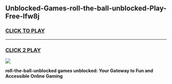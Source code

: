 
## Unblocked-Games-roll-the-ball-unblocked-Play-Free-lfw8j
<h3>
<a href="https://premium76.site?title=roll-the-ball-unblocked&ref=20M">CLICK TO PLAY</a></h3>
<hr>

<h3>
<a href="https://premium76.site?title=roll-the-ball-unblocked&ref=20M">CLICK 2 PLAY</a>
  
</h3>

<a href="https://premium76.site?title=roll-the-ball-unblocked&ref=19M"><img src="https://clearcache.store/games.png"></a>


**roll-the-ball-unblocked games unblocked: Your Gateway to Fun and Accessible Online Gaming**
